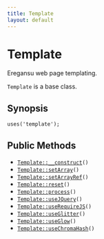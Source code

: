 ```yaml
---
title: Template
layout: default
---
```


# Template

Eregansu web page templating.

<code>Template</code> is a base class.

## Synopsis

<pre><code>uses('template');
</code></pre>
## Public Methods

* <code><a href="Template%3A%3A__construct">Template::__construct</a>()</code>
* <code><a href="Template%3A%3AsetArray">Template::setArray</a>()</code>
* <code><a href="Template%3A%3AsetArrayRef">Template::setArrayRef</a>()</code>
* <code><a href="Template%3A%3Areset">Template::reset</a>()</code>
* <code><a href="Template%3A%3Aprocess">Template::process</a>()</code>
* <code><a href="Template%3A%3AuseJQuery">Template::useJQuery</a>()</code>
* <code><a href="Template%3A%3AuseRequireJS">Template::useRequireJS</a>()</code>
* <code><a href="Template%3A%3AuseGlitter">Template::useGlitter</a>()</code>
* <code><a href="Template%3A%3AuseGlow">Template::useGlow</a>()</code>
* <code><a href="Template%3A%3AuseChromaHash">Template::useChromaHash</a>()</code>

